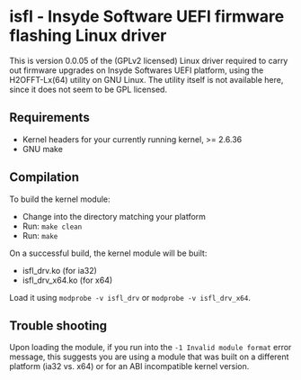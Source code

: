 # isfl - Insyde Software UEFI firmware flashing Linux driver

This is version 0.0.05 of the (GPLv2 licensed) Linux driver required to carry out firmware upgrades on Insyde Softwares UEFI platform, using the H2OFFT-Lx(64) utility on GNU Linux. The utility itself is not available here, since it does not seem to be GPL licensed.

## Requirements

* Kernel headers for your currently running kernel, >= 2.6.36
* GNU make

## Compilation

To build the kernel module:

* Change into the directory matching your platform
* Run: `make clean`
* Run: `make`

On a successful build, the kernel module will be built:
* isfl_drv.ko (for ia32)
* isfl_drv_x64.ko (for x64)

Load it using `modprobe -v isfl_drv` or `modprobe -v isfl_drv_x64`.
  
## Trouble shooting

Upon loading the module, if you run into the `-1 Invalid module format` error message, this suggests you are using a module that was built on a different platform (ia32 vs. x64) or for an ABI incompatible kernel version.
